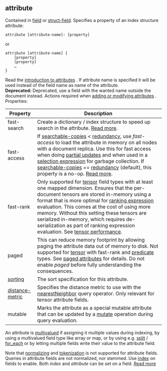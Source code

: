 ## attribute

Contained in [field](https://docs.vespa.ai/en/reference/schema-reference.html#field) or [struct-field](https://docs.vespa.ai/en/reference/schema-reference.html#struct-field). Specifies a property of an index structure attribute:

```
attribute [attribute-name]: [property]
```

or

```
attribute [attribute-name] {
    [property]
    [property]
    …
}
```

Read the [introduction to attributes](https://docs.vespa.ai/en/attributes.html) . If attribute name is specified it will be used instead of the field name as name of the attribute.  
**Deprecated:** Deprecated, use a field with the wanted name outside the document instead.
Actions required when [adding or modifying attributes](https://docs.vespa.ai/en/reference/schema-reference.html#modifying-schemas) . Properties:

|                                          Property                                           |                                                                                                                                                                                                                                                                                                                                                                                                                     Description                                                                                                                                                                                                                                                                                                                                                                                                                      |
|---------------------------------------------------------------------------------------------|------------------------------------------------------------------------------------------------------------------------------------------------------------------------------------------------------------------------------------------------------------------------------------------------------------------------------------------------------------------------------------------------------------------------------------------------------------------------------------------------------------------------------------------------------------------------------------------------------------------------------------------------------------------------------------------------------------------------------------------------------------------------------------------------------------------------------------------------------|
| fast-search                                                                                 | Create a dictionary / index structure to speed up search in the attribute. [Read more](https://docs.vespa.ai/en/attributes.html#index-structures).                                                                                                                                                                                                                                                                                                                                                                                                                                                                                                                                                                                                                                                                                                   |
| fast-access                                                                                 | If [searchable-copies](https://docs.vespa.ai/en/reference/services-content.html#searchable-copies) \< [redundancy](https://docs.vespa.ai/en/reference/services-content.html#redundancy), use *fast-access* to load the attribute in memory on all nodes with a document replica. Use this for fast access when doing [partial updates](https://docs.vespa.ai/en/reads-and-writes.html) and when used in a [selection expression](https://docs.vespa.ai/en/reference/services-content.html#documents) for garbage collection. If [searchable-copies](https://docs.vespa.ai/en/reference/services-content.html#searchable-copies) == [redundancy](https://docs.vespa.ai/en/reference/services-content.html#redundancy) (default), this property is a no-op. [Read more](https://docs.vespa.ai/en/performance/sizing-feeding.html#redundancy-settings). |
| fast-rank                                                                                   | Only supported for [tensor](https://docs.vespa.ai/en/tensor-user-guide.html) field types with at least one mapped dimension. Ensures that the per-document tensors are stored in-memory using a format that is more optimal for [ranking expression](https://docs.vespa.ai/en/reference/ranking-expressions.html) evaluation. This comes at the cost of using more memory. Without this setting these tensors are serialized in-memory, which requires de-serialization as part of ranking expression evaluation. See [tensor performance](https://docs.vespa.ai/en/performance/feature-tuning.html#tensor-ranking).                                                                                                                                                                                                                                 |
| paged                                                                                       | This can reduce memory footprint by allowing paging the attribute data out of memory to disk. Not supported for [tensor](https://docs.vespa.ai/en/reference/schema-reference.html#tensor) with fast-rank and [predicate](https://docs.vespa.ai/en/reference/schema-reference.html#predicate) types. See [paged attributes](https://docs.vespa.ai/en/attributes.html#paged-attributes) for details. Do not enable *paged* before fully understanding the consequences.                                                                                                                                                                                                                                                                                                                                                                                |
| [sorting](https://docs.vespa.ai/en/reference/schema-reference.html#sorting)                 | The sort specification for this attribute.                                                                                                                                                                                                                                                                                                                                                                                                                                                                                                                                                                                                                                                                                                                                                                                                           |
| [distance-metric](https://docs.vespa.ai/en/reference/schema-reference.html#distance-metric) | Specifies the distance metric to use with the [nearestNeighbor](https://docs.vespa.ai/en/reference/query-language-reference.html#nearestneighbor) query operator. Only relevant for tensor attribute fields.                                                                                                                                                                                                                                                                                                                                                                                                                                                                                                                                                                                                                                         |
| mutable                                                                                     | Marks the attribute as a special mutable attribute that can be updated by a [mutate](https://docs.vespa.ai/en/reference/schema-reference.html#mutate) operation during query evaluation.                                                                                                                                                                                                                                                                                                                                                                                                                                                                                                                                                                                                                                                             |

An attribute is [multivalued](https://docs.vespa.ai/en/schemas.html#field) if assigning it multiple values during indexing, by using a multivalued field type like array or map, or by using e.g. [split](https://docs.vespa.ai/en/reference/indexing-language-reference.html#split) / [for_each](https://docs.vespa.ai/en/reference/indexing-language-reference.html#for_each) or by letting multiple fields write their value to the attribute field.

Note that [normalizing](https://docs.vespa.ai/en/reference/schema-reference.html#normalizing) and [tokenization](https://docs.vespa.ai/en/linguistics.html#tokenization) is not supported for attribute fields. Queries in attribute fields are not normalized, nor stemmed. Use [index](https://docs.vespa.ai/en/reference/schema-reference.html#index) on fields to enable. Both *index* and *attribute* can be set on a field.
[Read more](https://docs.vespa.ai/en/reference/schema-reference.html#attribute)
